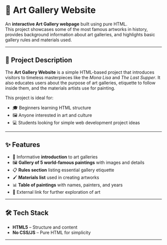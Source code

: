 # 🎨 Art Gallery Website

An **interactive Art Gallery webpage** built using pure HTML.  
This project showcases some of the most famous artworks in history, provides background information about art galleries, and highlights basic gallery rules and materials used.  

---

## 📖 Project Description

The **Art Gallery Website** is a simple HTML-based project that introduces visitors to timeless masterpieces like the *Mona Lisa* and *The Last Supper*. It also educates users about the purpose of art galleries, etiquette to follow inside them, and the materials artists use for painting.

This project is ideal for:
- 🎓 Beginners learning HTML structure
- 🖼️ Anyone interested in art and culture
- 💻 Students looking for simple web development project ideas

---

## ✨ Features

- 📜 Informative **introduction** to art galleries  
- 🖼️ **Gallery of 5 world-famous paintings** with images and details  
- 📋 **Rules section** listing essential gallery etiquette  
- 🖌️ **Materials list** used in creating artworks  
- 📊 **Table of paintings** with names, painters, and years  
- 🔗 External link for further exploration of art  

---

## 🛠️ Tech Stack

- **HTML5** – Structure and content  
- **No CSS/JS** – Pure HTML for simplicity  

---


 
